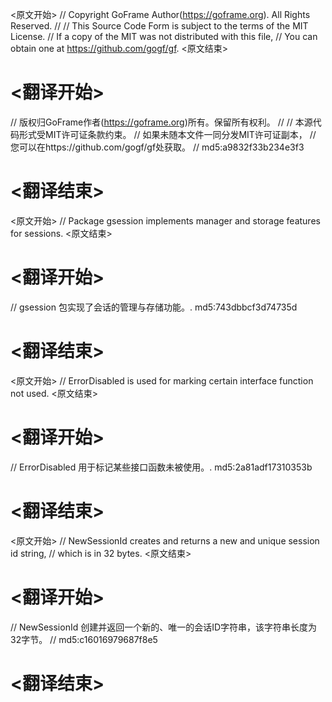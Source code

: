 
<原文开始>
// Copyright GoFrame Author(https://goframe.org). All Rights Reserved.
//
// This Source Code Form is subject to the terms of the MIT License.
// If a copy of the MIT was not distributed with this file,
// You can obtain one at https://github.com/gogf/gf.
<原文结束>

# <翻译开始>
// 版权归GoFrame作者(https://goframe.org)所有。保留所有权利。
//
// 本源代码形式受MIT许可证条款约束。
// 如果未随本文件一同分发MIT许可证副本，
// 您可以在https://github.com/gogf/gf处获取。
// md5:a9832f33b234e3f3
# <翻译结束>


<原文开始>
// Package gsession implements manager and storage features for sessions.
<原文结束>

# <翻译开始>
// gsession 包实现了会话的管理与存储功能。. md5:743dbbcf3d74735d
# <翻译结束>


<原文开始>
// ErrorDisabled is used for marking certain interface function not used.
<原文结束>

# <翻译开始>
// ErrorDisabled 用于标记某些接口函数未被使用。. md5:2a81adf17310353b
# <翻译结束>


<原文开始>
// NewSessionId creates and returns a new and unique session id string,
// which is in 32 bytes.
<原文结束>

# <翻译开始>
// NewSessionId 创建并返回一个新的、唯一的会话ID字符串，该字符串长度为32字节。
// md5:c16016979687f8e5
# <翻译结束>

